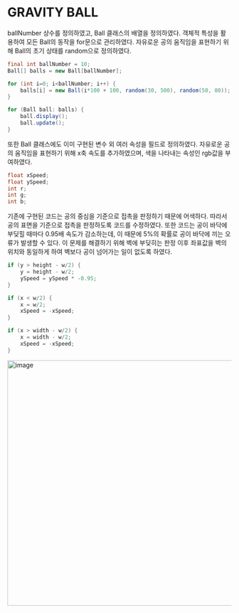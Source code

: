 # GRAVITY BALL

ballNumber 상수를 정의하였고, Ball 클래스의 배열을 정의하였다. 객체적 특성을 활용하여 모든 Ball의 동작을 for문으로 관리하였다. 자유로운 공의 움직임을 표현하기 위해 Ball의 초기 상태를 random으로 정의하였다.

```java
final int ballNumber = 10;
Ball[] balls = new Ball[ballNumber];

for (int i=0; i<ballNumber; i++) {
    balls[i] = new Ball(i*100 + 100, random(30, 500), random(50, 80));
}

for (Ball ball: balls) {
    ball.display();
    ball.update();
}
```

또한 Ball 클래스에도 이미 구현된 변수 외 여러 속성을 필드로 정의하였다. 자유로운 공의 움직임을 표현하기 위해 x축 속도를 추가하였으며, 색을 나타내는 속성인 rgb값을 부여하였다.

```java
float xSpeed;
float ySpeed;
int r;
int g;
int b;
```

기존에 구현된 코드는 공의 중심을 기준으로 접촉을 판정하기 때문에 어색하다. 따라서 공의 표면을 기준으로 접촉을 판정하도록 코드를 수정하였다. 또한 코드는 공이 바닥에 부딪힐 때마다 0.95배 속도가 감소하는데, 이 때문에 5%의 확률로 공이 바닥에 끼는 오류가 발생할 수 있다. 이 문제를 해결하기 위해 벽에 부딪히는 판정 이후 좌표값을 벽의 위치와 동일하게 하여 벽보다 공이 넘어가는 일이 없도록 하였다.

```java
if (y > height - w/2) { 
    y = height - w/2;
    ySpeed = ySpeed * -0.95;  
} 

if (x < w/2) {
    x = w/2;
    xSpeed = -xSpeed;
}

if (x > width - w/2) {
    x = width - w/2;
    xSpeed = -xSpeed;
}
```

<img width="552" alt="image" src="https://user-images.githubusercontent.com/94269897/223278988-3e700f22-7ab6-4b71-a1fb-af6fe38ce031.png">

